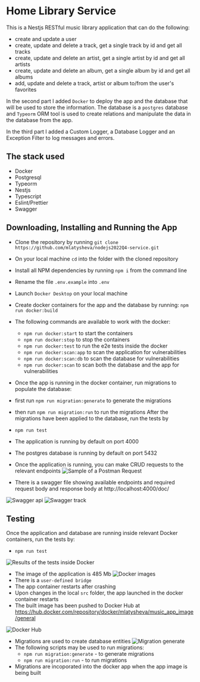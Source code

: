 # Home Library Service

This is a Nestjs RESTful music library application that can do the following:
- create and update a user
- create, update and delete a track, get a single track by id and get all tracks
- create, update and delete an artist, get a single artist by id and get all artists
- create, update and delete an album, get a single album by id and get all albums
- add, update and delete a track, artist or album to/from the user's favorites

In the second part I added `Docker` to deploy the app and the database that will be used to store the information.
The database is a `postgres` database and `Typeorm` ORM tool is used to create relations and manipulate the data in the database from the app.

In the third part I added a Custom Logger, a Database Logger and an Exception Filter to log messages and errors.

## The stack used
- Docker
- Postgresql
- Typeorm
- Nestjs
- Typescript
- Eslint/Prettier
- Swagger

## Downloading, Installing and Running the App

- Clone the repository by running `git clone https://github.com/mlatysheva/nodejs2022Q4-service.git`
- On your local machine `cd` into the folder with the cloned repository
- Install all NPM dependencies by running `npm i` from the command line
- Rename the file `.env.example` into `.env`
- Launch `Docker Desktop` on your local machine
- Create docker containers for the app and the database by running:
`npm run docker:build`
- The following commands are available to work with the docker: 
  - `npm run docker:start` to start the containers
  - `npm run docker:stop` to stop the containers
  - `npm run docker:test` to run the e2e tests inside the docker
  - `npm run docker:scan:app` to scan the application for vulnerabilities
  - `npm run docker:scan:db` to scan the database for vulnerabilities
  - `npm run docker:scan` to scan both the database and the app for vulnerabilities

- Once the app is running in the docker container, run migrations to populate the database:
- first run `npm run migration:generate` to generate the migrations
- then run `npm run migration:run` to run the migrations
After the migrations have been applied to the database, run the tests by
- `npm run test`

- The application is running by default on port 4000
- The postgres database is running by default on port 5432
- Once the application is running, you can make CRUD requests to the relevant endpoints
![Sample of a Postman Request](screenshots/screenshot_postman_track.png)

- There is a swagger file showing available endpoints and required request body and response body at http://localhost:4000/doc/

![Swagger api](screenshots/screenshot_swagger_api.png)
![Swagger track](screenshots/screenshot_swagger_track.png)

## Testing

Once the application and database are running inside relevant Docker containers, run the tests by:

- `npm run test`

![Results of the tests inside Docker](screenshots/screenshot_docker_tests.png)


- The image of the application is 485 Mb
![Docker images](screenshots/screenshot_image_size.png)
- There is a `user-defined bridge`
- The app container restarts after crashing
- Upon changes in the local `src` folder, the app launched in the docker container restarts
- The built image has been pushed to Docker Hub at https://hub.docker.com/repository/docker/mlatysheva/music_app_image/general

![Docker Hub](screenshots/screenshot_pushed_to_DockerHub.png)

- Migrations are used to create database entities
![Migration generate](screenshots/screenshot_migration_generate.png)
- The following scripts may be used to run migrations:
  - `npm run migration:generate` - to generate migrations
  - `npm run migration:run` - to run migrations
- Migrations are incoporated into the docker app when the app image is being built

